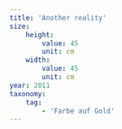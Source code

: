 ```yaml
---
title: 'Another reality'
size:
    height:
        value: 45
        unit: cm
    width:
        value: 45
        unit: cm
year: 2011
taxonomy:
    tag:
        - 'Farbe auf Gold'
---
```

